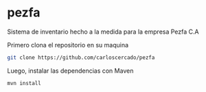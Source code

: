 # pezfa
Sistema de inventario hecho a la medida para la empresa Pezfa C.A

Primero clona el repositorio en su maquina
```bash
git clone https://github.com/carloscercado/pezfa
```

Luego, instalar las dependencias con Maven
```bash
mvn install
```